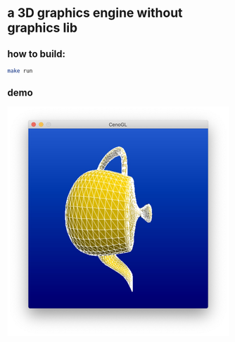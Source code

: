 # a 3D graphics engine without graphics lib

## how to build:
``` bash
make run
```
## demo
![demo1](https://raw.githubusercontent.com/CenoOS/CenoGL/master/img/demo1.jpg)
